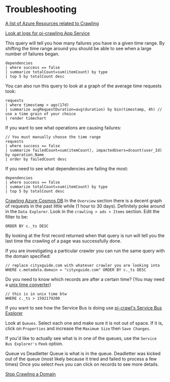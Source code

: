 # Troubleshooting

[A list of Azure Resources related to Crawling](https://portal.azure.com/#@seattleagainstslavery.org/resource/subscriptions/eb3b9f64-5569-4792-90ad-7c5a3954c142/resourceGroups/crawling/overview)

[Look at logs for pi-crawling App Service](https://portal.azure.com/#@seattleagainstslavery.org/resource/subscriptions/eb3b9f64-5569-4792-90ad-7c5a3954c142/resourceGroups/crawling/providers/Microsoft.Web/sites/pi-crawling/appInsightsQueryLogs)

This query will tell you how many failures you have in a given time range. By shifting the time range around you should be able to see when a large number of failures began.
```
dependencies
| where success == false
| summarize totalCount=sum(itemCount) by type
| top 5 by totalCount desc
```

You can also run this query to look at a graph of the average time requests took:
```
requests
| where timestamp > ago(17d)
| summarize avgRequestDuration=avg(duration) by bin(timestamp, 4h) // use a time grain of your choice
| render timechart
```

If you want to see what operations are causing failures:
```
// You must manually choose the time range
requests
| where success == false
| summarize failedCount=sum(itemCount), impactedUsers=dcount(user_Id) by operation_Name
| order by failedCount desc
```


If you need to see what dependencies are failing the most:
```
dependencies
| where success == false
| summarize totalCount=sum(itemCount) by type
| top 5 by totalCount desc
```

[Crawling Azure Cosmos DB](https://portal.azure.com/#@seattleagainstslavery.org/resource/subscriptions/eb3b9f64-5569-4792-90ad-7c5a3954c142/resourceGroups/crawling/providers/Microsoft.DocumentDb/databaseAccounts/crawling/overview)
In the `Overview` section there is a decent graph of requests in the past little while (1 hour to 30 days).
Definitely poke around in the `Data Explorer`. Look in the `crawling > ads > Items` section. Edit the filter to be:
```
ORDER BY c._ts DESC
```
By looking at the first record returned when that query is run will tell you the last time the crawling of a page was successfully done.

If you are investigating a particular crawler you can run the same query with the domain specified:
```
// replace cityxguide.com with whatever crawler you are looking into
WHERE c.metadata.domain = "cityxguide.com" ORDER BY c._ts DESC
```

Do you need to know which records are after a certain time? (You may need a [unix time converter](http://www.onlineconversion.com/unix_time.htm))

```
// this is in unix time btw
WHERE c._ts > 1592179200
```

If you want to see how the Service Bus is doing use [pi-crawl's Service Bus Explorer](https://portal.azure.com/#@seattleagainstslavery.org/resource/subscriptions/eb3b9f64-5569-4792-90ad-7c5a3954c142/resourceGroups/crawling/providers/Microsoft.ServiceBus/namespaces/pi-crawl/queues)

Look at `Queues`.
Select each one and make sure it is not out of space. If it is, click on `Properties` and increase the `Maximum Size` then `Save Changes`.

If you'd like to actually see what is in one of the queues, use the `Service Bus Explorer's` `Peek` option.

Queue vs Deadletter
Queue is what is in the queue.
Deadletter was kicked out of the queue (most likely because it tried and failed to process a few times)
Once you select `Peek` you can click on records to see more details.

[Stop Crawling a Domain](./ops/disable-site.md)
